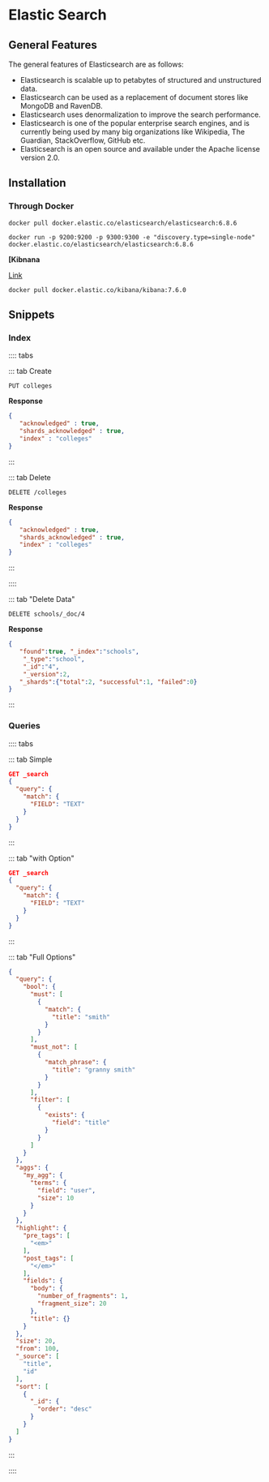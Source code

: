 # Elastic Search

## General Features

The general features of Elasticsearch are as follows:

- Elasticsearch is scalable up to petabytes of structured and unstructured data.
- Elasticsearch can be used as a replacement of document stores like MongoDB and RavenDB.
- Elasticsearch uses denormalization to improve the search performance.
- Elasticsearch is one of the popular enterprise search engines, and is currently being used by many big organizations like Wikipedia, The Guardian, StackOverflow, GitHub etc.
- Elasticsearch is an open source and available under the Apache license version 2.0.

## Installation

### Through Docker

```
docker pull docker.elastic.co/elasticsearch/elasticsearch:6.8.6
```

```
docker run -p 9200:9200 -p 9300:9300 -e "discovery.type=single-node" docker.elastic.co/elasticsearch/elasticsearch:6.8.6
```


**[Kibnana**

[Link](https://www.elastic.co/guide/en/kibana/current/docker.html)

```
docker pull docker.elastic.co/kibana/kibana:7.6.0
```


## Snippets

### Index

:::: tabs

::: tab Create

```
PUT colleges
```

**Response**
```json
{
   "acknowledged" : true,
   "shards_acknowledged" : true,
   "index" : "colleges"
}
```
:::


::: tab Delete

```
DELETE /colleges
```

**Response**
```json
{
   "acknowledged" : true,
   "shards_acknowledged" : true,
   "index" : "colleges"
}
```
:::

::::




::: tab "Delete Data"
```
DELETE schools/_doc/4  
```


**Response**

```json
{
   "found":true, "_index":"schools",
    "_type":"school", 
    "_id":"4", 
    "_version":2,
   "_shards":{"total":2, "successful":1, "failed":0}
}
```
:::


### Queries

:::: tabs

::: tab Simple
```json
GET _search
{
  "query": {
    "match": {
      "FIELD": "TEXT"
    }
  }
}
```
:::

::: tab "with Option"
```json
GET _search
{
  "query": {
    "match": {
      "FIELD": "TEXT"
    }
  }
}
```
:::


::: tab "Full Options"
```json
{
  "query": {
    "bool": {
      "must": [
        {
          "match": {
            "title": "smith"
          }
        }
      ],
      "must_not": [
        {
          "match_phrase": {
            "title": "granny smith"
          }
        }
      ],
      "filter": [
        {
          "exists": {
            "field": "title"
          }
        }
      ]
    }
  },
  "aggs": {
    "my_agg": {
      "terms": {
        "field": "user",
        "size": 10
      }
    }
  },
  "highlight": {
    "pre_tags": [
      "<em>"
    ],
    "post_tags": [
      "</em>"
    ],
    "fields": {
      "body": {
        "number_of_fragments": 1,
        "fragment_size": 20
      },
      "title": {}
    }
  },
  "size": 20,
  "from": 100,
  "_source": [
    "title",
    "id"
  ],
  "sort": [
    {
      "_id": {
        "order": "desc"
      }
    }
  ]
}
```
:::



::::